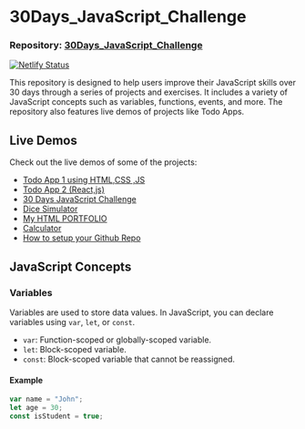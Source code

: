 # 30Days_JavaScript_Challenge

### Repository: [30Days_JavaScript_Challenge](https://github.com/imRahul05/30Days_JavaScript_Challenge)

[![Netlify Status](https://api.netlify.com/api/v1/badges/d10ef50e-8eeb-43c3-812b-523754c02e5b/deploy-status)](https://app.netlify.com/sites/imrahuvdev/deploys)

This repository is designed to help users improve their JavaScript skills over 30 days through a series of projects and exercises. It includes a variety of JavaScript concepts such as variables, functions, events, and more. The repository also features live demos of projects like Todo Apps.
## Live Demos

Check out the live demos of some of the projects:

- [Todo App 1 using HTML,CSS ,JS](https://todo-list-htmls-css-js-by-rahul.vercel.app/)
- [Todo App 2 (React,js)](https://imrahul05-todo-app.vercel.app/)
- [30 Days JavaScript Challenge](https://30-days-java-script-challenge-bice.vercel.app/)
- [Dice Simulator](https://dicesm.netlify.app/)
- [My HTML PORTFOLIO](https://imrahuldev.netlify.app/)
- [Calculator](https://simplicalculatorbyrahul.netlify.app/)
- [How to setup your Github Repo](https://imrahul05.github.io/How-to-setup-github-repo/)

## JavaScript Concepts

### Variables

Variables are used to store data values. In JavaScript, you can declare variables using `var`, `let`, or `const`.

- `var`: Function-scoped or globally-scoped variable.
- `let`: Block-scoped variable.
- `const`: Block-scoped variable that cannot be reassigned.

#### Example

```javascript
var name = "John";
let age = 30;
const isStudent = true;